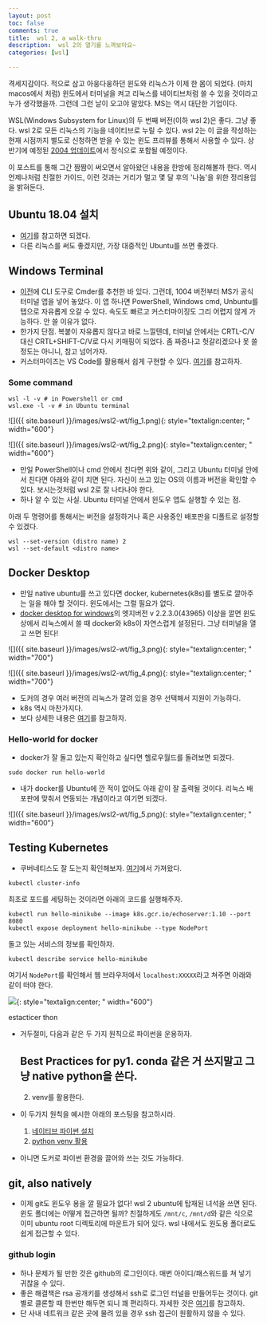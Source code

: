 ```yaml
---
layout: post
toc: false
comments: true
title:  wsl 2, a walk-thru
description:  wsl 2의 열기를 느껴보아요~ 
categories: [wsl]

---
```


격세지감이다. 적으로 삼고 아웅다웅하던 윈도와 리눅스가 이제 한 몸이 되었다. (마치 macos에서 처럼) 윈도에서 터미널을 켜고 리눅스를 네이티브처럼 쓸 수 있을 것이라고 누가 생각했을까. 그런데 그런 날이 오고야 말았다. MS는 역시 대단한 기업이다. 

WSL(Windows Subsystem for Linux)의 두 번째 버전(이하 wsl 2)은 좋다. 그냥 좋다. wsl 2로 모든 리눅스의 기능을 네이티브로 누릴 수 있다. wsl 2는 이 글을 작성하는 현재 시점까지 별도로 신청하면 받을 수 있는 윈도 프리뷰를 통해서 사용할 수 있다. 상반기에 예정된 [2004 업데이트](https://www.neowin.net/news/windows-10-version-2004-is-coming---heres-what-you-need-to-know-about-it/)에서 정식으로 포함될 예정이다.

이 포스트를 통해 그간 짬짬이 써오면서 알아왔던 내용을 한방에 정리해볼까 한다. 역시 언제나처럼 친절한 가이드, 이런 것과는 거리가 멀고 몇 달 후의 '나놈'을 위한 정리용임을 밝혀둔다. 

## Ubuntu 18.04 설치 

- [여기](https://docs.microsoft.com/ko-kr/windows/wsl/install-win10)를 참고하면 되겠다. 
- 다른 리눅스를 써도 좋겠지만, 가장 대중적인 Ubuntu를 쓰면 좋겠다. 

## Windows Terminal 

- [이전](https://anarinsk.github.io/lostineconomics-v2-1/coding-tool/python/wsl/2020/03/19/WSL_Cmder.html)에 CLI 도구로 Cmder를 추천한 바 있다. 그런데, 1004 버전부터 MS가 공식 터미널 앱을 넣어 놓았다. 이 앱 하나면 PowerShell, Windows cmd, Unbuntu를 탭으로 자유롭게 오갈 수 있다. 속도도 빠르고 커스터마이징도 그리 어렵지 않게 가능하다. 안 쓸 이유가 없다. 
- 한가지 단점. 복붙이 자유롭지 않다고 바로 느낄텐데, 터미널 안에서는 CRTL-C/V 대신 CRTL+SHIFT-C/V로 다시 키매핑이 되었다. 좀 짜증나고 헛갈리겠으나 못 쓸 정도는 아니니, 참고 넘어가자. 
-  커스터마이즈는 VS Code를 활용해서 쉽게 구현할 수 있다.  [여기](https://dev.to/expertsinside/how-to-customize-the-new-windows-terminal-with-visual-studio-code-56b1)를 참고하자. 

### Some command 

```shell
wsl -l -v # in Powershell or cmd 
wsl.exe -l -v # in Ubuntu terminal 
```

![]({{ site.baseurl }}/images/wsl2-wt/fig_1.png){: style="textalign:center; " width="600"}

![]({{ site.baseurl }}/images/wsl2-wt/fig_2.png){: style="textalign:center; " width="600"}

- 만일 PowerShell이나 cmd 안에서 친다면 위와 같이, 그리고 Ubuntu 터미널 안에서 친다면 아래와 같이 치면 된다. 자신이 쓰고 있는 OS의 이름과 버전을 확인할 수 있다. 보시는것처럼 wsl 2로 잘 나타나야 한다.  
- 하나 알 수 있는 사실. Ubuntu 터미널 안에서 윈도우 앱도 실행할 수 있는 점. 

아래 두 명령어를 통해서는 버전을 설정하거나 혹은 사용중인 배포판을 디폴트로 설정할 수 있겠다. 

```shell
wsl --set-version (distro name) 2
wsl --set-default <distro name>
```

## Docker Desktop 

- 만일 native ubuntu를 쓰고 있다면 docker, kubernetes(k8s)를 별도로 깔아주는 일을 해야 할 것이다. 윈도에서는 그럴 필요가 없다. 
- [docker desktop for windows](https://docs.docker.com/docker-for-windows/edge-release-notes/)의 엣지버전  v 2.2.3.0(43965) 이상을 깔면 윈도 상에서 리눅스에서 쓸 때 docker와 k8s이 자연스럽게 설정된다. 그냥 터미널을 열고 쓰면 된다! 

![]({{ site.baseurl }}/images/wsl2-wt/fig_3.png){: style="textalign:center; " width="700"}

![]({{ site.baseurl }}/images/wsl2-wt/fig_4.png){: style="textalign:center; " width="700"}

- 도커의 경우 여러 버전의 리눅스가 깔려 있을 경우 선택해서 지원이 가능하다. 
- k8s 역시 마찬가지다. 
- 보다 상세한 내용은 [여기](https://docs.docker.com/docker-for-windows/wsl-tech-preview/)를 참고하자. 


###  Hello-world for docker 

- docker가 잘 돌고 있는지 확인하고 싶다면 헬로우월드를 돌려보면 되겠다. 

```shell
sudo docker run hello-world
```

- 내가 docker를 Ubuntu에 깐 적이 없어도 아래 같이 잘 출력될 것이다. 리눅스 배포판에 맞춰서 연동되는 개념이라고 여기면 되겠다. 

![]({{ site.baseurl }}/images/wsl2-wt/fig_5.png){: style="textalign:center; " width="600"}

## Testing Kubernetes 

- 쿠버네티스도 잘 도는지 확인해보자. [여기](https://blog.aliencube.org/ko/2018/06/04/running-kubernetes-on-wsl/)에서 가져왔다. 

```shell
kubectl cluster-info
```

최초로 포드를 세팅하는 것이라면 아래의 코드를 실행해주자. 

```shell
kubectl run hello-minikube --image k8s.gcr.io/echoserver:1.10 --port 8080
kubectl expose deployment hello-minikube --type NodePort
```

돌고 있는 서비스의 정보를 확인하자. 

```shell
kubectl describe service hello-minikube
```

여기서 `NodePort`를 확인해서 웹 브라우저에서 `localhost:XXXXX`라고 쳐주면 아래와 같이 떠야 한다. 

![](https://sa0blogs.blob.core.windows.net/aliencube/2018/06/running-kubernetes-on-wsl-09.png){: style="textalign:center; " width="600"}


estacticer thon 

- 거두절미, 다음과 같은 두 가지 원칙으로 파이썬을 운용하자.
	## Best Practices for py1. conda 같은 거 쓰지말고 그냥 native python을 쓴다. 
	2. venv를 활용한다. 

- 이 두가지 원칙을 예시한 아래의 포스팅을 참고하시라.  
	1. [네이티브 파이썬 설치](https://anarinsk.github.io/lostineconomics-v2-1/coding-tool/python/wsl/2020/03/19/WSL_Cmder.html)
	2. [python venv 활용](https://anarinsk.github.io/lostineconomics-v2-1/coding-tool/python/venv/2020/04/04/python-venv.html)

- 아니면 도커로 파이썬 환경을 끌어와 쓰는 것도 가능하다. 

## git, also natively 

- 이제 git도 윈도우 용을 깔 필요가 없다! wsl 2 ubuntu에 탑재된 녀석을 쓰면 된다. 윈도 폴더에는 어떻게 접근하면 될까? 친절하게도 `/mnt/c`, `/mnt/d`와 같은 식으로 이미 ubuntu root 디렉토리에 마운트가 되어 있다. wsl 내에서도 원도용 폴더로도 쉽게 접근할 수 있다. 

###  github login 

- 하나 문제가 될 만한 것은 github의 로그인이다. 매번 아이디/패스워드를 쳐 넣기 귀찮을 수 있다. 
- 좋은 해결책은 rsa 공개키를 생성해서 ssh로 로그인 터널을 만들어두는 것이다. git별로 클론할 때 한번만 해두면 되니 꽤 편리하다. 자세한 것은 [여기](https://proni.tistory.com/entry/%F0%9F%90%A7-Ubuntu-Git-username-password-%EC%97%86%EC%9D%B4-%EC%82%AC%EC%9A%A9%ED%95%98%EA%B8%B0)를 참고하자. 
- 단 사내 네트워크 같은 곳에 물려 있을 경우 ssh 접근이 원활하지 않을 수 있다. 




<!--stackedit_data:
eyJoaXN0b3J5IjpbLTIyMzIzOTYyLDQ4Mzg3MTMwNiw4NjA1Nz
QxNjgsMTAxODEzMzU4OSwtNDk5MzE5NDUsLTg3MDU4OTE1LDU2
MTYzNjU2NywtMTIyODA3NDE1LDE1NzY4MDQ3ODcsLTEwMTcxNj
k1MjIsLTE4NzQ2NDk1NDAsNTg1NTkxOTMwLC0yMDU3ODI5Nzgy
LDEzNTYzNTg1ODgsLTE2Njc2Nzk1MCwyMDcyNzQ5MDE3XX0=
-->